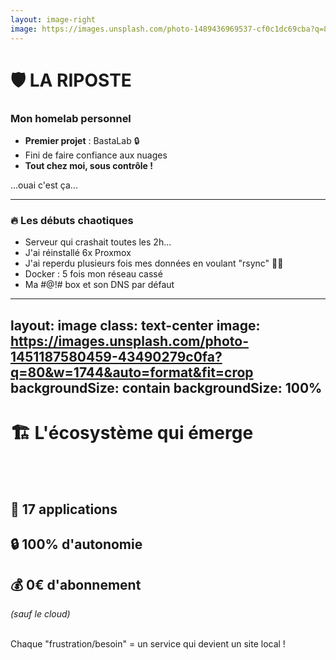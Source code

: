 ```yaml
---
layout: image-right
image: https://images.unsplash.com/photo-1489436969537-cf0c1dc69cba?q=80&w=612&auto=format&fit=crop&ixlib=rb-4.1.0&ixid=M3wxMjA3fDB8MHxwaG90by1wYWdlfHx8fGVufDB8fHx8fA%3D%3D
---
```


# 🛡️ LA RIPOSTE

### Mon homelab personnel

<v-click>

- **Premier projet** : BastaLab 🔒
- Fini de faire confiance aux nuages
- **Tout chez moi, sous contrôle !**

<span class="text-xs text-gray-600 italic">...ouai c'est ça...</span>

</v-click>

<v-click>

<hr class="mt-3 mb-4" />

### 🔥 Les débuts chaotiques

- Serveur qui crashait toutes les 2h...
- J'ai réinstallé 6x Proxmox
- J'ai reperdu plusieurs fois mes données en voulant "<span class="text-blue-400 text-sm">rsync</span>" 🤦‍♂️
- Docker : 5 fois mon réseau cassé
- Ma <span class="text-red-400 text-sm">#@!#</span> box et son DNS par défaut

</v-click>

<!--
🛡️ LA CONTRE-ATTAQUE COMMENCE

🔥 Après le drame, décision radicale :
- "Fini de faire confiance aux nuages !"
- "Tout chez moi, sous contrôle !"
- 🏠 Premier projet : BastaLab (mon homelab perso)

😅 SPOILER : Les débuts ont été... comment dire... CHAOTIQUES !
- Serveur qui crashait toutes les 2h (logs, espaces, installations, ...)
- 6 réinstallations de Proxmox (oui, SIX !)
- J'ai même réussi à repercer mes données en voulant faire un "simple" rsync 🤦‍♂️

🎯 CONSEIL : Rire de soi-même ici - ça montre qu'on est humain
-->

---
layout: image
class: text-center
image: https://images.unsplash.com/photo-1451187580459-43490279c0fa?q=80&w=1744&auto=format&fit=crop
backgroundSize: contain
backgroundSize: 100%
---

# 🏗️ L'écosystème qui émerge

<v-click>

<br /><br />

## 🚀 **17 applications**
## 🔒 **100% d'autonomie**
## 💰 **0€ d'abonnement**
*(sauf le cloud)*

</v-click>

<v-click>

<br />

<div class="bg-green-300 bg-opacity-90 rounded-lg p-4 inline-block text-green-800">
Chaque "frustration/besoin" = un service qui devient un site local !
</div>

</v-click>

<!--
🌱 L'ÉCOSYSTÈME QUI ÉMERGE

✨ Petit à petit, la magie opère :
- De BastaLab à BastaVerse
- Plusieurs applications créées
- Une autonomie retrouvée
- 0€ d'abonnement (3-2-1 Backup)

🎯 LA PHILOSOPHIE :
- "Pourquoi payer un abonnement quand je peux le faire moi-même ?"
- J'avais une problématique, et pour cela, je me suis dis que j'allais rendre cela plus simple, et pourquoi pas, contribuer à la communauté Open-Source
- J'ai donc créé un écosystème qui répond EXACTEMENT à mes besoins : à la base j'ai commencé aussi avec la domotique via Home Assistant, pour ceux qui connaissent.

😎 RÉSULTAT :
- Pas de compromis
- Pas de limitations artificielles
- Juste... ce qui marche pour moi !

🎯 CONSEIL : Montrer l'enthousiasme ici - c'est le moment où ça devient excitant !
-->